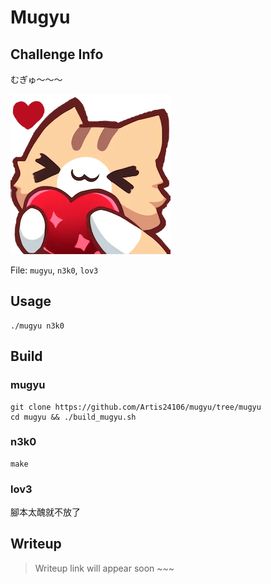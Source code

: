 # Mugyu

## Challenge Info
むぎゅ〜〜〜

![](./src/cat.png)

File: `mugyu`, `n3k0`, `lov3`

## Usage
```
./mugyu n3k0
```

## Build
### mugyu
```
git clone https://github.com/Artis24106/mugyu/tree/mugyu
cd mugyu && ./build_mugyu.sh
```

### n3k0
```
make
```

### lov3
腳本太醜就不放了


## Writeup
> Writeup link will appear soon ~~~
